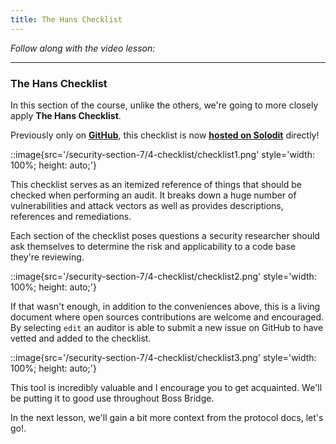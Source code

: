 ```yaml
---
title: The Hans Checklist
---
```


_Follow along with the video lesson:_

---

### The Hans Checklist

In this section of the course, unlike the others, we're going to more closely apply **The Hans Checklist**.

Previously only on [**GitHub**](https://github.com/Cyfrin/audit-checklist), this checklist is now [**hosted on Solodit**](https://solodit.xyz/checklist) directly!

::image{src='/security-section-7/4-checklist/checklist1.png' style='width: 100%; height: auto;'}

This checklist serves as an itemized reference of things that should be checked when performing an audit. It breaks down a huge number of vulnerabilities and attack vectors as well as provides descriptions, references and remediations.

Each section of the checklist poses questions a security researcher should ask themselves to determine the risk and applicability to a code base they're reviewing.

::image{src='/security-section-7/4-checklist/checklist2.png' style='width: 100%; height: auto;'}

If that wasn't enough, in addition to the conveniences above, this is a living document where open sources contributions are welcome and encouraged. By selecting `edit` an auditor is able to submit a new issue on GitHub to have vetted and added to the checklist.

::image{src='/security-section-7/4-checklist/checklist3.png' style='width: 100%; height: auto;'}

This tool is incredibly valuable and I encourage you to get acquainted. We'll be putting it to good use throughout Boss Bridge.

In the next lesson, we'll gain a bit more context from the protocol docs, let's go!.
